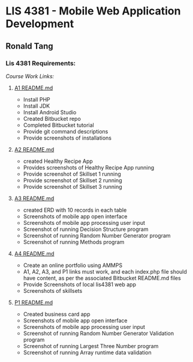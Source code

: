 # LIS 4381 - Mobile Web Application Development

## Ronald Tang

### Lis 4381 Requirements:

*Course Work Links:*

1. [A1 README.md](a1/README.md "My A1 README.md file")
    - Install PHP
    - Install JDK
    - Install Android Studio
    - Created Bitbucket repo
    - Completed Bitbucket tutorial
    - Provide git command descriptions
    - Provide screenshots of installations

2. [A2 README.md](a2/README.md "My A2 README.md file")
    - created Healthy Recipe App
    - Provides screenshots of Healthy Recipe App running
    - Provide screenshot of Skillset 1 running
    - Provide screenshot of Skillset 2 running
    - Provide screenshot of Skillset 3 running

3. [A3 README.md](a3/README.md "My A3 README.md file")
    - created ERD with 10 records in each table
    - Screenshots of mobile app open interface
    - Screenshots of mobile app processing user input
    - Screenshot of running Decision Structure program
    - Screenshot of running Random Number Generator program
    - Screenshot of running Methods program

4. [A4 README.md](a4/README.md "My A4 README.md file")
    - Create an online portfolio using AMMPS
    - A1, A2, A3, and P1 links must work, and each index.php file should have content, as per the associated Bitbucket README.md files
    - Provide Screenshots of local lis4381 web app
    - Screenshots of skillsets
  
5. [P1 README.md](p1/README.md "My P1 README.md file")
    - Created business card app
    - Screenshots of mobile app open interface
    - Screenshots of mobile app processing user input
    - Screenshot of running Random Number Generator Validation program
    - Screenshot of running Largest Three Number program
    - Screenshot of running Array runtime data validation
